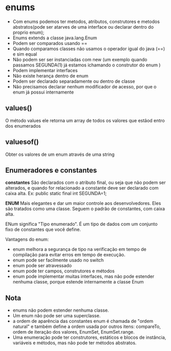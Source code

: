 # enums

- Com enums podemos ter metodos, atributos, construtores e metodos abstratos(pode ser atarves de uma interface ou declarar dentro do proprio enum);
- Enums extends a classe java.lang.Enum
- Podem ser comparados usando ==
- Quando comparamos classes não usamos o operador igual do java (==) e sim equal
- Não podem ser ser instanciadas com new (um exemplo quando passamos SEGUNDA(1) já estamos ichamando o construtor do enum )
- Podem implementar interfaces 
- Não existe herança dentro de enum
- Podem ser declarado separadamente ou dentro de classe
- Não precisamos declarar nenhum modificador de acesso, por que o enum já possui internamente


## values()

O método values ele retorna um array de todos os valores que estãod entro dos enumerados


## valuesof()

Obter os valores de um enum através de uma string
## Enumeradores e constantes

**constantes**
São declarados com o atributo final, ou seja que não podem ser alterados, e quando for relacionado a constante deve ser declarado com caixa alta.
Ex: public static final int SEGUNDA=1;

**ENUM**
Mais elegantes e dar um maior controle aos desenvolvedores. Eles são tratados como uma classe.
Seguem o padrão de constantes, com caixa alta.

ENum significa "Tipo enumerado". É um tipo de dados com um conjunto fixo de constantes que você define.

Vantagens do enum:

- enum melhora a segurança de tipo na verificação em tempo de compilação para evitar erros em tempo de execução.
- enum pode ser facilmente usado no switch
- enum pode ser atravessado
- enum pode ter campos, construtores e métodos
- enum pode implementar muitas interfaces, mas não pode estender nenhuma classe, porque estende internamente a classe Enum




## Nota
- enums não podem estender nenhuma classe.
- Um enum não pode ser uma superclasse.
- a ordem de aparência das constantes enum é chamada de "ordem natural" e também define a ordem usada por outros itens: compareTo, ordem de iteração dos valores, EnumSet, EnumSet.range.
- Uma enumeração pode ter construtores, estáticos e blocos de instância, variáveis ​​e métodos, mas não pode ter métodos abstratos.


